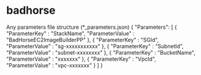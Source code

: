 # badhorse
Any parameters file structure (*_parameters.json) 
{
    "Parameters": [
        { "ParameterKey" : "StackName", "ParameterValue" : "BadHorseEC2ImageBuilderPP" },
        { "ParameterKey" : "SGId", "ParameterValue" : "sg-xxxxxxxxxxx" },
        { "ParameterKey" : "SubnetId", "ParameterValue" : "subnet-xxxxxxxx" },
        { "ParameterKey" : "BucketName", "ParameterValue" : "xxxxxxx" },
        { "ParameterKey" : "VpcId", "ParameterValue" : "vpc-xxxxxxx" }
        ]
}
